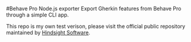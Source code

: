 #Behave Pro Node.js exporter
Export Gherkin features from Behave Pro through a simple CLI app.


This repo is my own test verison, please visit the official public repository maintained by [Hindsight Software](https://github.com/hindsightsoftware/behave-pro-js).

